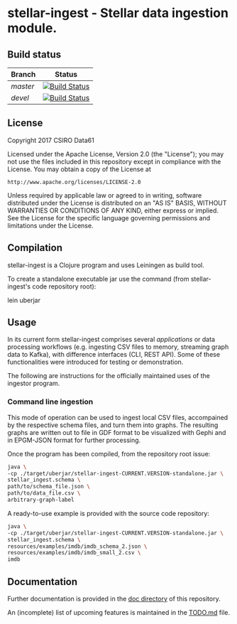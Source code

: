 # stellar-ingest - Stellar data ingestion module.

## Build status

|Branch|Status|
|:-----|:----:|
|*master*|[![Build Status](https://travis-ci.org/data61/stellar-ingest.svg?branch=master)](https://travis-ci.org/data61/stellar-ingest)|
|*devel*|[![Build Status](https://travis-ci.org/data61/stellar-ingest.svg?branch=devel)](https://travis-ci.org/data61/stellar-ingest)|

## License

Copyright 2017 CSIRO Data61

Licensed under  the Apache License, Version  2.0 (the "License"); you  may not
use  the files  included  in this  repository except  in  compliance with  the
License.  You may obtain a copy of the License at

    http://www.apache.org/licenses/LICENSE-2.0

Unless  required  by  applicable  law   or  agreed  to  in  writing,  software
distributed under  the License  is distributed  on an  "AS IS"  BASIS, WITHOUT
WARRANTIES OR  CONDITIONS OF  ANY KIND,  either express  or implied.   See the
License for the specific language  governing permissions and limitations under
the License.

## Compilation

stellar-ingest is a Clojure program and uses Leiningen as build tool. 

To create a  standalone executable jar use the  command (from stellar-ingest's
code repository root):

lein uberjar

## Usage

In its  current form stellar-ingest  comprises several *applications*  or data
processing workflows (e.g. ingesting CSV files to memory, streaming graph data
to  Kafka),  with  difference  interfaces  (CLI,  REST  API).  Some  of  these
functionalities were introduced for testing or demonstration.

The  following are  instructions for  the  officially maintained  uses of  the
ingestor program.

### Command line ingestion

This mode of operation  can be used to ingest local  CSV files, accompained by
the respective schema  files, and turn them into graphs.  The resulting graphs
are written  out to  file in  GDF format to  be visualized  with Gephi  and in
EPGM-JSON format for further processing.

Once the program has been compiled, from the repository root issue:

``` bash
java \
-cp ./target/uberjar/stellar-ingest-CURRENT.VERSION-standalone.jar \
stellar_ingest.schema \
path/to/schema_file.json \
path/to/data_file.csv \
arbitrary-graph-label
```

A ready-to-use example is provided with the source code repository:

``` bash
java \
-cp ./target/uberjar/stellar-ingest-CURRENT.VERSION-standalone.jar \
stellar_ingest.schema \
resources/examples/imdb/imdb_schema_2.json \
resources/examples/imdb/imdb_small_2.csv \
imdb
```

## Documentation

Further documentation  is provided  in the [doc  directory](./doc/index.md) of
this repository.

An   (incomplete)   list  of   upcoming   features   is  maintained   in   the
[TODO.md](TODO.md) file.



